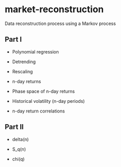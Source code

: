 # market-reconstruction
Data reconstruction process using a Markov process

## Part I
- Polynomial regression

- Detrending

- Rescaling

- n-day returns

- Phase space of n-day returns

- Historical volatility (n-day periods)

- n-day return correlations

## Part II
- delta(n)

- S_q(n)

- chi(q)
